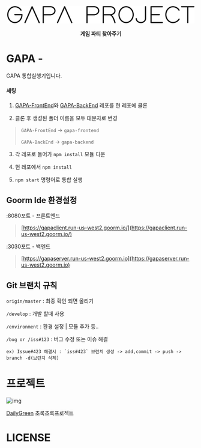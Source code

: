 <p align="center">
    <img src="gapa_project.png" width=500/>
</p>
<p align="center">
    <strong>게임 파티 찾아주기</strong>
</p>

# GAPA - 
GAPA 통합실행기입니다.

#### 세팅
1. [GAPA-FrontEnd](https://github.com/DailyGreen/GAPA-FrontEnd)와 [GAPA-BackEnd](https://github.com/DailyGreen/GAPA-BackEnd) 레포를 현 레포에 클론

2. 클론 후 생성된 폴더 이름을 모두 대문자로 변경
> `GAPA-FrontEnd` -> `gapa-frontend`
>
> `GAPA-BackEnd` -> `gapa-backend`

3. 각 레포로 들어가 `npm install` 모듈 다운

4. 현 레포에서 `npm install`

5. `npm start` 명령어로 통합 실행


## Goorm Ide 환경설정
:8080포트 - 프론트엔드
> [https://gapaclient.run-us-west2.goorm.io/](https://gapaclient.run-us-west2.goorm.io/)

:3030포트 - 백엔드
> [https://gapaserver.run-us-west2.goorm.io](https://gapaserver.run-us-west2.goorm.io)

## Git 브랜치 규칙
`origin/master` : 최종 확인 되면 올리기

`/develop` : 개발 할때 사용

`/environment` : 환경 설정 | 모듈 추가 등..

`/bug or /iss#123` : 버그 수정 또는 이슈 해결

```
ex) Issue#423 해결시 : `iss#423` 브런치 생성 -> add,commit -> push -> branch -d(브런치 삭제)
```

# 프로젝트
![img](https://avatars0.githubusercontent.com/u/40048911?s=200&v=4)

[DailyGreen](https://github.com/DailyGreen) 초록초록프로젝트

# LICENSE

